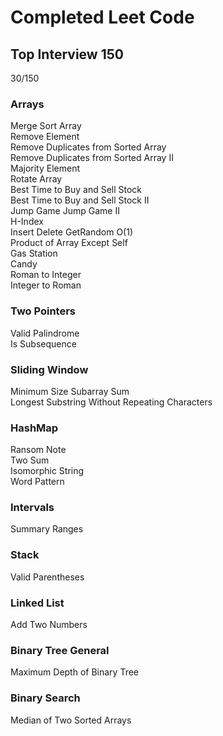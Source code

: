 # Completed Leet Code
## Top Interview 150
30/150
### Arrays
Merge Sort Array  
Remove Element  
Remove Duplicates from Sorted Array  
Remove Duplicates from Sorted Array II  
Majority Element  
Rotate Array  
Best Time to Buy and Sell Stock  
Best Time to Buy and Sell Stock II  
Jump Game
Jump Game II  
H-Index  
Insert Delete GetRandom O(1)  
Product of Array Except Self  
Gas Station  
Candy  
Roman to Integer  
Integer to Roman  
### Two Pointers
Valid Palindrome  
Is Subsequence
### Sliding Window
Minimum Size Subarray Sum  
Longest Substring Without Repeating Characters
### HashMap
Ransom Note  
Two Sum  
Isomorphic String  
Word Pattern  
### Intervals
Summary Ranges  
### Stack
Valid Parentheses  
### Linked List  
Add Two Numbers
### Binary Tree General
Maximum Depth of Binary Tree  
### Binary Search
Median of Two Sorted Arrays  
